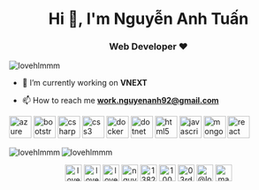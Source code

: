 <h1 align="center">Hi 👋, I'm Nguyễn Anh Tuấn</h1>
<h3 align="center">Web Developer ♥</h3>

<p align="left"> <img src="https://komarev.com/ghpvc/?username=lovehlmmm" alt="lovehlmmm" /> </p>

- 🔭 I’m currently working on **VNEXT**

- 📫 How to reach me **work.nguyenanh92@gmail.com**

<p align="left"><img src="https://www.vectorlogo.zone/logos/microsoft_azure/microsoft_azure-icon.svg" alt="azure" width="40" height="40"/> <img src="https://devicons.github.io/devicon/devicon.git/icons/bootstrap/bootstrap-plain.svg" alt="bootstrap" width="40" height="40"/> <img src="https://devicons.github.io/devicon/devicon.git/icons/csharp/csharp-original.svg" alt="csharp" width="40" height="40"/> <img src="https://devicons.github.io/devicon/devicon.git/icons/css3/css3-original-wordmark.svg" alt="css3" width="40" height="40"/> <img src="https://devicons.github.io/devicon/devicon.git/icons/docker/docker-original-wordmark.svg" alt="docker" width="40" height="40"/> <img src="https://devicons.github.io/devicon/devicon.git/icons/dot-net/dot-net-original-wordmark.svg" alt="dotnet" width="40" height="40"/> <img src="https://devicons.github.io/devicon/devicon.git/icons/html5/html5-original-wordmark.svg" alt="html5" width="40" height="40"/> <img src="https://devicons.github.io/devicon/devicon.git/icons/javascript/javascript-original.svg" alt="javascript" width="40" height="40"/> <img src="https://devicons.github.io/devicon/devicon.git/icons/mongodb/mongodb-original-wordmark.svg" alt="mongodb" width="40" height="40"/> <img src="https://devicons.github.io/devicon/devicon.git/icons/react/react-original-wordmark.svg" alt="react" width="40" height="40"/></p><img align="left" src="https://github-readme-stats.vercel.app/api/top-langs/?username=lovehlmmm&layout=compact&hide=html" alt="lovehlmmm" />

<img align="center" src="https://github-readme-stats.vercel.app/api?username=lovehlmmm&show_icons=true" alt="lovehlmmm" />

<p align="center">
<a href="https://codepen.io/lovehlmmm" target="blank"><img align="center" src="https://cdn.jsdelivr.net/npm/simple-icons@3.0.1/icons/codepen.svg" alt="lovehlmmm" height="30" width="30" /></a>
<a href="https://dev.to/lovehlmmm" target="blank"><img align="center" src="https://cdn.jsdelivr.net/npm/simple-icons@3.0.1/icons/dev-dot-to.svg" alt="lovehlmmm" height="30" width="30" /></a>
<a href="https://twitter.com/lovehlmmm" target="blank"><img align="center" src="https://cdn.jsdelivr.net/npm/simple-icons@3.0.1/icons/twitter.svg" alt="lovehlmmm" height="30" width="30" /></a>
<a href="https://linkedin.com/in/nguyenanh92" target="blank"><img align="center" src="https://cdn.jsdelivr.net/npm/simple-icons@3.0.1/icons/linkedin.svg" alt="nguyenanh92" height="30" width="30" /></a>
<a href="https://stackoverflow.com/users/13822563" target="blank"><img align="center" src="https://cdn.jsdelivr.net/npm/simple-icons@3.0.1/icons/stackoverflow.svg" alt="13822563" height="30" width="30" /></a>
<a href="https://fb.com/100003997786168" target="blank"><img align="center" src="https://cdn.jsdelivr.net/npm/simple-icons@3.0.1/icons/facebook.svg" alt="100003997786168" height="30" width="30" /></a>
<a href="https://instagram.com/03rd.jann" target="blank"><img align="center" src="https://cdn.jsdelivr.net/npm/simple-icons@3.0.1/icons/instagram.svg" alt="03rd.jann" height="30" width="30" /></a>
<a href="https://medium.com/@lovehlmmm" target="blank"><img align="center" src="https://cdn.jsdelivr.net/npm/simple-icons@3.0.1/icons/medium.svg" alt="@lovehlmmm" height="30" width="30" /></a>
<a href="https://www.youtube.com/c/maximus" target="blank"><img align="center" src="https://cdn.jsdelivr.net/npm/simple-icons@3.0.1/icons/youtube.svg" alt="maximus" height="30" width="30" /></a>
</p>
